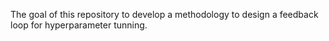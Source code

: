 The goal of this repository to develop a methodology to design a feedback loop for hyperparameter tunning.